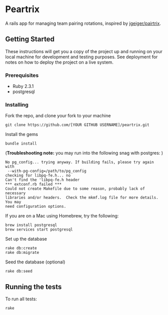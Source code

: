 # Peartrix

A rails app for managing team pairing rotations, inspired by [jgeiger/pairtrix](https://github.com/jgeiger/pairtrix).

## Getting Started

These instructions will get you a copy of the project up and running on your local machine for development and testing purposes. See deployment for notes on how to deploy the project on a live system.

### Prerequisites

* Ruby 2.3.1
* postgresql

### Installing

Fork the repo, and clone your fork to your machine

```
git clone https://github.com/[YOUR GITHUB USERNAME]/peartrix.git
```

Install the gems

```
bundle install
```
(**Troubleshooting note:** you may run into the following snag with postgres: )

```
No pg_config... trying anyway. If building fails, please try again with
 --with-pg-config=/path/to/pg_config
checking for libpq-fe.h... no
Can't find the 'libpq-fe.h header
*** extconf.rb failed ***
Could not create Makefile due to some reason, probably lack of necessary
libraries and/or headers.  Check the mkmf.log file for more details.  You may
need configuration options.
```
If you are on a Mac using Homebrew, try the following:

```
brew install postgresql
brew services start postgresql
```

Set up the database
```
rake db:create
rake db:migrate
```

Seed the database (optional)
```
rake db:seed
```


## Running the tests

To run all tests:
```
rake
```
